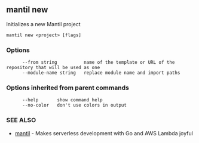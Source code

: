 ## mantil new

Initializes a new Mantil project

```
mantil new <project> [flags]
```

### Options

```
      --from string          name of the template or URL of the repository that will be used as one
      --module-name string   replace module name and import paths
```

### Options inherited from parent commands

```
      --help       show command help
      --no-color   don't use colors in output
```

### SEE ALSO

* [mantil](mantil.md)	 - Makes serverless development with Go and AWS Lambda joyful

